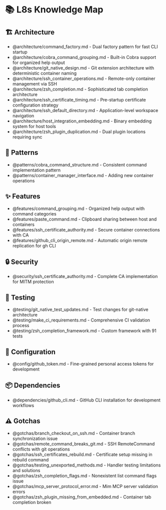 # 📚 L8s Knowledge Map

## 🏗️ Architecture

- @architecture/command_factory.md - Dual factory pattern for fast CLI startup
- @architecture/cobra_command_grouping.md - Built-in Cobra support for organized help output
- @architecture/git_native_design.md - Git extension architecture with deterministic container naming
- @architecture/ssh_container_operations.md - Remote-only container management via SSH
- @architecture/zsh_completion.md - Sophisticated tab completion architecture
- @architecture/ssh_certificate_timing.md - Pre-startup certificate configuration strategy
- @architecture/ssh_default_directory.md - Application-level workspace navigation
- @architecture/host_integration_embedding.md - Binary embedding system for host tools
- @architecture/zsh_plugin_duplication.md - Dual plugin locations requiring sync

## 📐 Patterns

- @patterns/cobra_command_structure.md - Consistent command implementation pattern
- @patterns/container_manager_interface.md - Adding new container operations

## ✨ Features

- @features/command_grouping.md - Organized help output with command categories
- @features/paste_command.md - Clipboard sharing between host and containers
- @features/ssh_certificate_authority.md - Secure container connections with CA
- @features/github_cli_origin_remote.md - Automatic origin remote replication for gh CLI

## 🔒 Security

- @security/ssh_certificate_authority.md - Complete CA implementation for MITM protection

## 🧪 Testing

- @testing/git_native_test_updates.md - Test changes for git-native architecture
- @testing/make_ci_requirements.md - Comprehensive CI validation process
- @testing/zsh_completion_framework.md - Custom framework with 91 tests

## 🔧 Configuration

- @config/github_token.md - Fine-grained personal access tokens for development

## 📦 Dependencies

- @dependencies/github_cli.md - GitHub CLI installation for development workflows

## ⚠️ Gotchas

- @gotchas/branch_checkout_on_ssh.md - Container branch synchronization issue
- @gotchas/remote_command_breaks_git.md - SSH RemoteCommand conflicts with git operations
- @gotchas/ssh_certificates_rebuild.md - Certificate setup missing in rebuild command
- @gotchas/testing_unexported_methods.md - Handler testing limitations and solutions
- @gotchas/zsh_completion_flags.md - Nonexistent list command flags issue
- @gotchas/mcp_server_protocol_error.md - Mim MCP server validation errors
- @gotchas/zsh_plugin_missing_from_embedded.md - Container tab completion broken